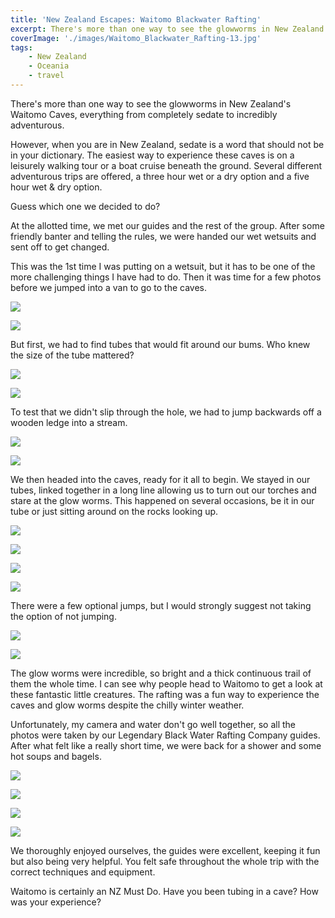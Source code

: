 ```yaml
---
title: 'New Zealand Escapes: Waitomo Blackwater Rafting'
excerpt: There's more than one way to see the glowworms in New Zealand's Waitomo Caves. Our choice Waitomo Blackwater Rafting.
coverImage: './images/Waitomo_Blackwater_Rafting-13.jpg'
tags:
    - New Zealand
    - Oceania
    - travel
---
```


There's more than one way to see the glowworms in New Zealand's Waitomo Caves, everything from completely sedate to incredibly adventurous.

However, when you are in New Zealand, sedate is a word that should not be in your dictionary. The easiest way to experience these caves is on a leisurely walking tour or a boat cruise beneath the ground. Several different adventurous trips are offered, a three hour wet or a dry option and a five hour wet & dry option.

Guess which one we decided to do?

At the allotted time, we met our guides and the rest of the group. After some friendly banter and telling the rules, we were handed our wet wetsuits and sent off to get changed.

This was the 1st time I was putting on a wetsuit, but it has to be one of the more challenging things I have had to do. Then it was time for a few photos before we jumped into a van to go to the caves.

![](./images/Waitomo_Blackwater_Rafting-1.jpg)

![](./images/Waitomo_Blackwater_Rafting-2.jpg)

But first, we had to find tubes that would fit around our bums. Who knew the size of the tube mattered?

![](./images/Waitomo_Blackwater_Rafting-3.jpg)

![](./images/Waitomo_Blackwater_Rafting-4.jpg)

To test that we didn't slip through the hole, we had to jump backwards off a wooden ledge into a stream.

![](./images/Waitomo_Blackwater_Rafting-5.jpg)

![](./images/Waitomo_Blackwater_Rafting-16.jpg)

We then headed into the caves, ready for it all to begin. We stayed in our tubes, linked together in a long line allowing us to turn out our torches and stare at the glow worms. This happened on several occasions, be it in our tube or just sitting around on the rocks looking up.

![](./images/Waitomo_Blackwater_Rafting-6.jpg)

![](./images/Waitomo_Blackwater_Rafting-7.jpg)

![](./images/Waitomo_Blackwater_Rafting-11.jpg)

![](./images/Waitomo_Blackwater_Rafting-12.jpg)

There were a few optional jumps, but I would strongly suggest not taking the option of not jumping.

![](./images/Waitomo_Blackwater_Rafting-10.jpg)

![](./images/Waitomo_Blackwater_Rafting-13.jpg)

The glow worms were incredible, so bright and a thick continuous trail of them the whole time. I can see why people head to Waitomo to get a look at these fantastic little creatures. The rafting was a fun way to experience the caves and glow worms despite the chilly winter weather.

Unfortunately, my camera and water don't go well together, so all the photos were taken by our Legendary Black Water Rafting Company guides. After what felt like a really short time, we were back for a shower and some hot soups and bagels.

![](./images/Waitomo_Blackwater_Rafting-8.jpg)

![](./images/Waitomo_Blackwater_Rafting-9.jpg)

![](./images/Waitomo_Blackwater_Rafting-14.jpg)

![](./images/Waitomo_Blackwater_Rafting-15.jpg)

We thoroughly enjoyed ourselves, the guides were excellent, keeping it fun but also being very helpful. You felt safe throughout the whole trip with the correct techniques and equipment.

Waitomo is certainly an NZ Must Do. Have you been tubing in a cave? How was your experience?
